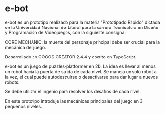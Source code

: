 e-bot
======

e-bot es un prototipo realizado para la materia "Prototipado Rápido" dictada en la Universidad Nacional del Litoral para la carrera Tecnicatura en Diseño y Programación de Videojuegos, con la siguiente consigna:

CORE MECHANIC: la muerte del personaje principal debe ser crucial para la mecánica del juego. 

Desarrollado en COCOS CREATOR 2.4.4 y escrito en TypeScript.

e-bot es un juego de puzzles-platformer en 2D. La idea es llevar al menos un robot hacia la puerta de salida de cada nivel. Se maneja un solo robot a la vez, el cual puede autodestruirse o desactivarse para dar lugar a nuevos robots. 

Se debe utilizar el ingenio para resolver los desafíos de cada nivel. 

En este prototipo introduje las mecánicas principales del juego en 3 pequeños niveles.

